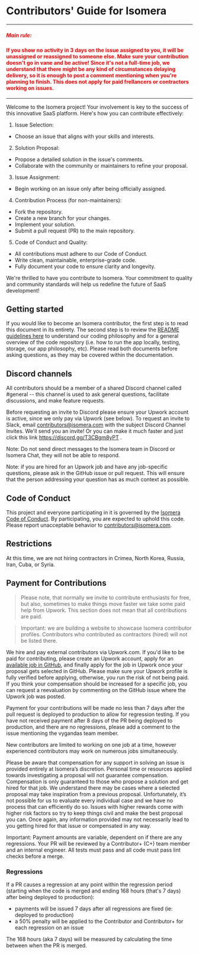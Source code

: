 # Contributors' Guide for Isomera

---

<span color="red" style="color:red;">

##### Main rule:

#### If you show no activity in 3 days on the issue assigned to you, it will be unassigned or reassigned to someone else. Make sure your contribution doesn't go in vane and be active! Since it's not a full-time job, we understand that there might be any kind of circumstances delaying delivery, so it is enough to post a comment mentioning when you're planning to finish. This does not apply for paid frellancers or contractors working on issues.

</span>

---

Welcome to the Isomera project! Your involvement is key to the success of this
innovative SaaS platform. Here's how you can contribute effectively:

1. Issue Selection:

- Choose an issue that aligns with your skills and interests.

2. Solution Proposal:

- Propose a detailed solution in the issue's comments.
- Collaborate with the community or maintainers to refine your proposal.

3. Issue Assignment:

- Begin working on an issue only after being officially assigned.

4. Contribution Process (for non-maintainers):

- Fork the repository.
- Create a new branch for your changes.
- Implement your solution.
- Submit a pull request (PR) to the main repository.

5. Code of Conduct and Quality:

- All contributions must adhere to our Code of Conduct.
- Write clean, maintainable, enterprise-grade code.
- Fully document your code to ensure clarity and longevity.

We're thrilled to have you contribute to Isomera. Your commitment to quality and
community standards will help us redefine the future of SaaS development!

## Getting started

If you would like to become an Isomera contributor, the first step is to read
this document in its entirety. The second step is to review the
[README guidelines here](https://github.com/cortip/isomera/blob/main/README.md)
to understand our coding philosophy and for a general overview of the code
repository (i.e. how to run the app locally, testing, storage, our app
philosophy, etc). Please read both documents before asking questions, as they
may be covered within the documentation.

## Discord channels

All contributors should be a member of a shared Discord channel called #general
-- this channel is used to ask general questions, facilitate discussions, and
make feature requests.

Before requesting an invite to Discord please ensure your Upwork account is
active, since we only pay via Upwork (see below). To request an invite to Slack,
email contributors@isomera.com with the subject Discord Channel Invites. We'll
send you an invite! Or you can make it much faster and just click this link
https://discord.gg/T3CBgm8yPT .

Note: Do not send direct messages to the Isomera team in Discord or Isomera
Chat, they will not be able to respond.

Note: if you are hired for an Upwork job and have any job-specific questions,
please ask in the GitHub issue or pull request. This will ensure that the person
addressing your question has as much context as possible.

## Code of Conduct

This project and everyone participating in it is governed by the
[Isomera Code of Conduct](https://github.com/cortip/isomera/blob/main/CODE_OF_CONDUCT.md).
By participating, you are expected to uphold this code. Please report
unacceptable behavior to contributors@isomera.com.

## Restrictions

At this time, we are not hiring contractors in Crimea, North Korea, Russia,
Iran, Cuba, or Syria.

## Payment for Contributions

> Please note, that normally we invite to contribute enthusiasts for free, but
> also, sometimes to make things move faster we take some paid help from Upwork.
> This section does not mean that all contributions are paid.

> Important: we are building a website to showcase Isomera contributor profiles.
> Contributors who contributed as contractors (hired) will not be listed there.

We hire and pay external contributors via Upwork.com. If you'd like to be paid
for contributing, please create an Upwork account, apply for an
[available job in GitHub](https://github.com/cortip/isomera/labels/help%20wanted),
and finally apply for the job in Upwork once your proposal gets selected in
GitHub. Please make sure your Upwork profile is fully verified before applying,
otherwise, you run the risk of not being paid. If you think your compensation
should be increased for a specific job, you can request a reevaluation by
commenting on the GitHub issue where the Upwork job was posted.

Payment for your contributions will be made no less than 7 days after the pull
request is deployed to production to allow for regression testing. If you have
not received payment after 8 days of the PR being deployed to production, and
there are no regressions, please add a comment to the issue mentioning the
vygandas team member.

New contributors are limited to working on one job at a time, however
experienced contributors may work on numerous jobs simultaneously.

Please be aware that compensation for any support in solving an issue is
provided entirely at Isomera’s discretion. Personal time or resources applied
towards investigating a proposal will not guarantee compensation. Compensation
is only guaranteed to those who propose a solution and get hired for that job.
We understand there may be cases where a selected proposal may take inspiration
from a previous proposal. Unfortunately, it’s not possible for us to evaluate
every individual case and we have no process that can efficiently do so. Issues
with higher rewards come with higher risk factors so try to keep things civil
and make the best proposal you can. Once again, any information provided may not
necessarily lead to you getting hired for that issue or compensated in any way.

Important: Payment amounts are variable, dependent on if there are any
regressions. Your PR will be reviewed by a Contributor+ (C+) team member and an
internal engineer. All tests must pass and all code must pass lint checks before
a merge.

### Regressions

If a PR causes a regression at any point within the regression period (starting
when the code is merged and ending 168 hours (that's 7 days) after being
deployed to production):

- payments will be issued 7 days after all regressions are fixed (ie: deployed
  to production)
- a 50% penalty will be applied to the Contributor and Contributor+ for each
  regression on an issue

The 168 hours (aka 7 days) will be measured by calculating the time between when
the PR is merged.
